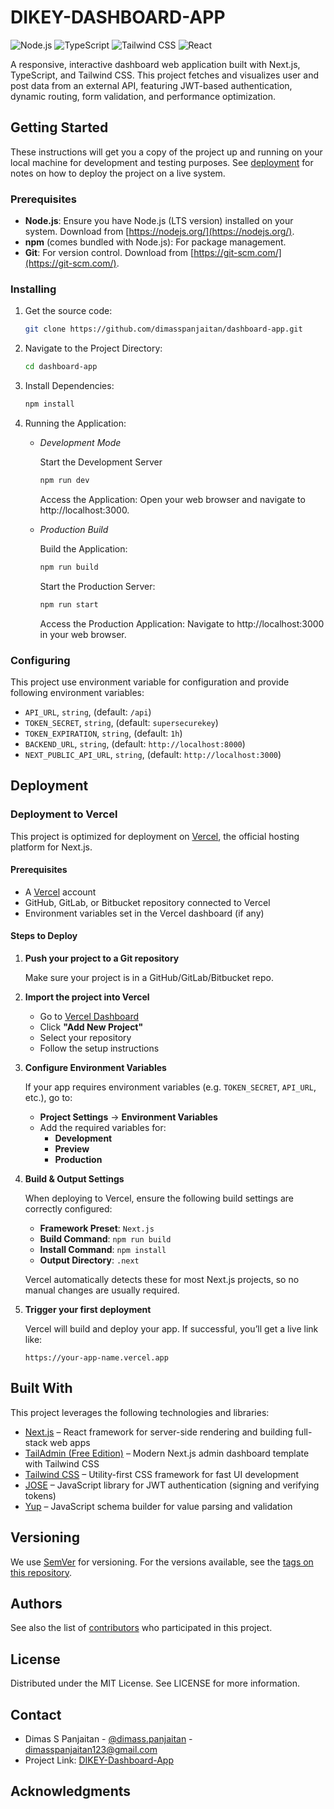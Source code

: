 # DIKEY-DASHBOARD-APP

![Node.js](https://img.shields.io/badge/Node.js-339933?style=flat&logo=node.js&logoColor=white)
![TypeScript](https://img.shields.io/badge/TypeScript-3178C6?style=flat&logo=typescript&logoColor=white)
![Tailwind CSS](https://img.shields.io/badge/Tailwind_CSS-06B6D4?style=flat&logo=tailwind-css&logoColor=white)
![React](https://img.shields.io/badge/TypeScript-3178C6?style=flat&logo=typescript&logoColor=white)

A responsive, interactive dashboard web application built with Next.js, TypeScript, and Tailwind CSS. This project fetches and visualizes user and post data from an external API, featuring JWT-based authentication, dynamic routing, form validation, and performance optimization.

## Getting Started

These instructions will get you a copy of the project up and running on your local machine for development and testing purposes. See [deployment](#deployment) for notes on how to deploy the project on a live system.

### Prerequisites

* **Node.js**: Ensure you have Node.js (LTS version) installed on your system. Download from [https://nodejs.org/](https://nodejs.org/).
* **npm** (comes bundled with Node.js): For package management.
* **Git**: For version control. Download from [https://git-scm.com/](https://git-scm.com/).

### Installing

1. Get the source code:

    ```sh
    git clone https://github.com/dimasspanjaitan/dashboard-app.git
    ```

2. Navigate to the Project Directory:

    ```sh
    cd dashboard-app
    ```

3. Install Dependencies:

    ```sh
    npm install
    ```

4. Running the Application:

    - *Development Mode*

        Start the Development Server

        ```sh
        npm run dev    
        ```

        Access the Application: Open your web browser and navigate to http://localhost:3000.

    - *Production Build*

        Build the Application:

        ```sh
        npm run build
        ```
        Start the Production Server:

        ```sh
        npm run start
        ```

        Access the Production Application: Navigate to http://localhost:3000 in your web browser.


### Configuring

This project use environment variable for configuration and provide following environment
variables:

- `API_URL`, `string`, (default: `/api`)
- `TOKEN_SECRET`, `string`, (default: `supersecurekey`)
- `TOKEN_EXPIRATION`, `string`, (default: `1h`)
- `BACKEND_URL`, `string`, (default: `http://localhost:8000`)
- `NEXT_PUBLIC_API_URL`, `string`, (default: `http://localhost:3000`)

## Deployment

### Deployment to Vercel

This project is optimized for deployment on [Vercel](https://vercel.com/), the official hosting platform for Next.js.

#### Prerequisites

- A [Vercel](https://vercel.com/signup) account
- GitHub, GitLab, or Bitbucket repository connected to Vercel
- Environment variables set in the Vercel dashboard (if any)

#### Steps to Deploy

1. **Push your project to a Git repository**

   Make sure your project is in a GitHub/GitLab/Bitbucket repo.

2. **Import the project into Vercel**

   - Go to [Vercel Dashboard](https://vercel.com/dashboard)
   - Click **"Add New Project"**
   - Select your repository
   - Follow the setup instructions

3. **Configure Environment Variables**

   If your app requires environment variables (e.g. `TOKEN_SECRET`, `API_URL`, etc.), go to:

   - **Project Settings** → **Environment Variables**
   - Add the required variables for:
     - **Development**
     - **Preview**
     - **Production**

4. **Build & Output Settings**

   When deploying to Vercel, ensure the following build settings are correctly configured:

    - **Framework Preset**: `Next.js`
    - **Build Command**: `npm run build`
    - **Install Command**: `npm install`
    - **Output Directory**: `.next`

    Vercel automatically detects these for most Next.js projects, so no manual changes are usually required.

5. **Trigger your first deployment**

    Vercel will build and deploy your app.
    If successful, you’ll get a live link like:

    ```https://your-app-name.vercel.app```

## Built With

This project leverages the following technologies and libraries:

- [Next.js](https://nextjs.org/) – React framework for server-side rendering and building full-stack web apps
- [TailAdmin (Free Edition)](https://github.com/TailAdmin/free-nextjs-admin-dashboard) – Modern Next.js admin dashboard template with Tailwind CSS
- [Tailwind CSS](https://tailwindcss.com/) – Utility-first CSS framework for fast UI development
- [JOSE](https://github.com/panva/jose) – JavaScript library for JWT authentication (signing and verifying tokens)
- [Yup](https://github.com/jquense/yup) – JavaScript schema builder for value parsing and validation

## Versioning

We use [SemVer](http://semver.org/) for versioning. For the versions available, see the [tags on this repository](https://github.com/dimasspanjaitan/dashboard-app/tags).

## Authors

See also the list of [contributors](https://github.com/dimasspanjaitan/dashboard-app/graphs/contributors) who participated in this project.

## License

Distributed under the MIT License. See LICENSE for more information.

## Contact

- Dimas S Panjaitan - [@dimass.panjaitan](https://instagram.com/dimass.panjaitan) - dimasspanjaitan123@gmail.com
- Project Link: [DIKEY-Dashboard-App](https://github.com/dimasspanjaitan/dashboard-app.git)

## Acknowledgments
